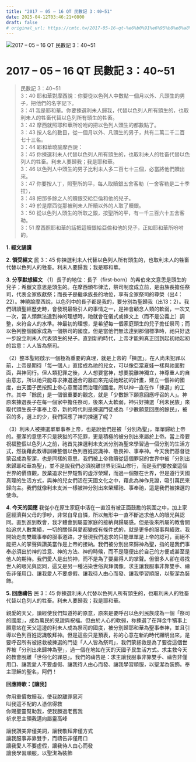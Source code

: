 ```yaml
---
title: "2017 – 05 – 16 QT 民數記 3：40~51"
date: 2025-04-12T03:46:21+0800
draft: false
# original_url: https://cmtc.tw/2017-05-16-qt-%e6%b0%91%e6%95%b8%e8%a8%98-3%ef%bc%9a4051
---
```


![2017 – 05 – 16 QT 民數記 3：40\~51](/images/qt.jpg   "2017 – 05 – 16 QT 民數記 3：40\~51")

# 2017 – 05 – 16 QT 民數記 3：40\~51

> 民數記 3：40\~51  
> 3：40 耶和華對摩西說：你要從以色列人中數點一個月以外、凡頭生的男子，把他們的名字記下。  
> 3：41 我是耶和華。你要揀選利未人歸我，代替以色列人所有頭生的，也取利未人的牲畜代替以色列所有頭生的牲畜。  
> 3：42 摩西就照耶和華所吩咐的把以色列人頭生的都數點了。  
> 3：43 按人名的數目，從一個月以外、凡頭生的男子，共有二萬二千二百七十三名。  
> 3：44 耶和華曉諭摩西說：  
> 3：45 你揀選利未人代替以色列人所有頭生的，也取利未人的牲畜代替以色列人的牲畜。利未人要歸我；我是耶和華。  
> 3：46 以色列人中頭生的男子比利未人多二百七十三個，必當將他們贖出來。  
> 3：47 你要按人丁，照聖所的平，每人取贖銀五舍客勒（一舍客勒是二十季拉），  
> 3：48 把那多餘之人的贖銀交給亞倫和他的兒子。  
> 3：49 於是摩西從那被利未人所贖以外的人取了贖銀。  
> 3：50 從以色列人頭生的所取之銀，按聖所的平，有一千三百六十五舍客勒。  
> 3：51 摩西照耶和華的話把這贖銀給亞倫和他的兒子，正如耶和華所吩咐的。

**1. 經文誦讀**

**2. 領受經文**
民 3：45 你揀選利未人代替以色列人所有頭生的，也取利未人的牲畜代替以色列人的牲畜。利未人要歸我；我是耶和華。

**3. 分享默想經文**
（1）長子的地位：長子（first-born）的希伯來文意思是頭生的兒子；希臘文意思是頭生的。在摩西頒布律法，祭司制度成立前，是由族長擔任祭司，代表全家族獻祭；而長子是繼承族長的地位，享有全家祭司的尊榮（出4：22）。神曉諭摩西說，以色列中的長子都是我的，要分別為聖歸我（出13：2）。我們研讀聖經歷史時，會發現最吸引人的事情之一，是神會顧念人類的軟弱，一次又一次，當人類無法達到神的理想時，祂就會在儀式或條文上（而不是公義上）調整，來符合人的水準。神最初的理想，是希望每一個家庭頭生的兒子擔任祭司；而以色列整個國家成為一個祭司的國度。但是當他們無法達到那個標準時，祂只好退一步設立利未人代表頭生的兒子。直到新約時代，上帝才能夠真正回到起初祂起初的旨意：人人皆為祭司。

（2）整本聖經啟示一個極為重要的真理，就是上帝的「揀選」。在人尚未犯罪以前，上帝是期待「每一個人」直接成為祂的兒女，可以像亞當夏娃一樣與祂面對面，與神同行。但人類犯罪之後，人人想要當神，想要脫離神獨立，神尊重人的自由意志，所以祂只能尋求揀選適合的器皿來完成祂起初的計畫，建立一個神的國度，由天國子民按照上帝心意而活而治理的國度。所以神一直在作「揀選」的工作。其中「餘民」是一個很重要的觀念，就是「少數餘下願意回應呼召的人」。神原來揀選長子在每一個家中擔任祭司，後來人太軟弱，神只好揀選「利未民族」來取代頭生長子事奉上帝，新約時代則是揀選門徒成為「少數願意回應的餘民」，被召的多，選上的少，我們回應了神的揀選了呢？

（3）利未人被揀選單單事奉上帝，也是說他們是被「分別為聖」，單單歸給上帝的。聖潔的意思不只是狹獈的不犯罪，更是積極的被分別出來屬於上帝。當上帝要祝福整個以色列人之前，祂首先揀選利未支派分別為聖來學習過一個分別的生活方式，然後藉此教導訓練整個以色列百姓認識神、敬畏神、事奉神。今天我們基督徒蒙召成為聖潔，也是同樣的意思，我們被上帝救贖從這個罪惡的世界中被「分別出來歸耶和華為聖」，並不是說我們必須脫離世界到深山修行，而是我們要放棄這個世界的價值觀，放棄追求世界短暫的虛浮榮耀，而過一個雖在世界，但是遵行天國真理的生活方式，與神的兒女們活在天國文化之中，藉此為神作見證，吸引萬民來歸向主。我們就像利未支派一樣被神分別出來榮耀祂、事奉祂，這是我們被揀選的使命。

**4. 今天的回應**
我從小在原生家庭中活在一直沒有被正面鼓勵的氛圍之中，加上家庭經濟與父母的爭吵，非常自卑自憐，所以無形中一直不斷追求他人的眼光與認同。直到進到教會，我才體會到屬靈家庭的接納與歸屬感。但是後來所屬的教會開始追求人數業績，一切的關係與愛都變成有條件式的，就是更多的服事與績效。我開始走向雙職事奉的服事道路，才發現我們追求的只能單單是上帝的認可，而絕不能把人的掌聲與讚美當作是上帝的接納。我們被分別出來歸神為聖，指的是我們事奉必須出於神的旨意、神的方法、神的時候，而不是隨便出於自己的方便或甚至是他人的期待。我們愛人是出於神，而不是為了要贏得人的掌聲。但很多人卻在尋找世人的眼光與認同，這又是另一種沾染世俗與拜偶像。求主讓我服事非靠雙手、禱告非僅用口、讓我愛人不要虛假、讓我待人由心而發、讓我學習順服，以聖潔為裝飾。

**5. 回應禱告**
民 3：45 你揀選利未人代替以色列人所有頭生的，也取利未人的牲畜代替以色列人的牲畜。利未人要歸我；我是耶和華。

親愛的天父，讀經使我們知道祢的原意，原來是要呼召以色列民族成為一個「祭司的國度」，成為萬民的見證與祝福。但由於人心的軟弱，祢揀選了在拜金牛犢事上願意站在天父這邊的利未人成為祭司的國度，被分別歸耶和華為聖事奉神，並且引導以色列百姓認識敬拜神。但是這些只是預表，祢的心意在新約時代顯明出來，是要呼召所有被拯救被揀選的門徒「人人皆為祭司」，我們蒙拯救是為了要從這個世界被「分別出來歸神為聖」，過一個在地如在天的天國子民生活方式。求主救今天的教會脫離「世俗化的罪惡」。我們的禱告是：求主讓我服事非靠雙手、禱告非僅用口、讓我愛人不要虛假、讓我待人由心而發、讓我學習順服，以聖潔為裝飾。奉主耶穌的聖名，阿們！

**回應詩歌：【讓我】**

你用重價救贖我，使我脫離罪惡河  
叫我這不配的人憑信得救  
你賜聖靈幫助我，使我勝過老舊我  
祈求恩主領我邁向屬靈高峰

讓我讚美非僅美詞，讓我敬拜非僅方式  
讓我服事非靠雙手，而禱告非僅用口  
讓我愛人不要虛假，讓我待人由心而發  
讓我學習順服，以聖潔為裝飾
